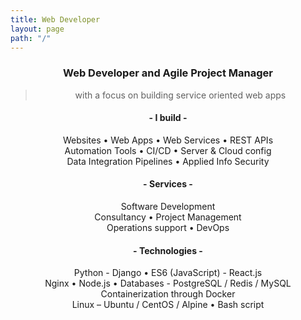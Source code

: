 ```yaml
---
title: Web Developer 
layout: page
path: "/"
---
```

<div style="text-align: center;">

### Web Developer and Agile Project Manager

>with a focus on building service oriented web apps

#### - I build -
 Websites  •  Web Apps  •  Web Services  •  REST APIs<br />
 Automation Tools  •  CI/CD  •  Server & Cloud config<br />
 Data Integration Pipelines  •  Applied Info Security

#### - Services -
Software Development<br />
Consultancy • Project Management<br />
Operations support  •  DevOps<br />

#### - Technologies -
Python - Django  •  ES6 (JavaScript) - React.js<br />
Nginx  •  Node.js  •  Databases - PostgreSQL / Redis / MySQL<br />
Containerization through Docker<br />
Linux – Ubuntu / CentOS / Alpine  •  Bash script<br />
</div>
